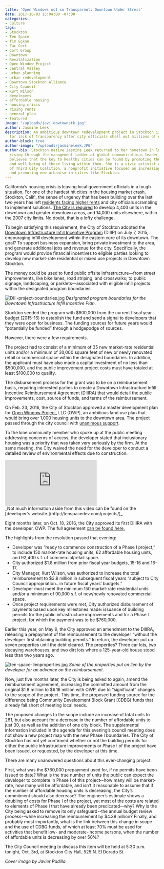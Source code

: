 ```yaml
---
title: 'Open Windows not so Transparent: Downtown Under Stress'
date: 2017-10-03 15:04:00 -07:00
categories:
- Culture
tags:
- Stockton
- Ten Space
- Tim Egkan
- Zac Cort
- Cort Group
- Downtown
- Revitalization
- Open Window Project
- Central Valley
- urban planning
- urban redevelopment
- Downtown Stockton Alliance
- City Council
- Kurt Wilson
- developers
- affordable housing
- housing crisis
- rising rents
- general plan
- featured
image: "/uploads/javi-dowtownstk.jpg"
author: Jasmine Leek
description: An ambitious downtown redevelopment project in Stockton is under scrutiny
  for lack of transparency after city officials shell out millions of dollars.
author-block: true
author-image: "/uploads/jasmineleek.JPG"
author-bio: Stockton native Jasmine Leek returned to her hometown in late 2014 after
  rising through the management ladder at global communications leader, AT&T. Jasmine
  believes that the key to healthy cities can be found by promoting the overall vitality
  and well-being of those living within them. She is a civic activist and Founder/Director
  of Third City Coalition, a nonprofit initiative focused on increasing civic engagement
  and promoting new urbanism in cities like Stockton.
---
```


California’s housing crisis is leaving local government officials in a tough situation. For one of the hardest hit cities in the housing market crash, Stockton, Calif., the sense of urgency that has been building over the last two years has left [residents facing higher rents](https://www.rentcafe.com/average-rent-market-trends/us/ca/san-joaquin-county/stockton/) and city officials scrambling to implement solutions. [The City is required](http://www.hcd.ca.gov/community-development/housing-element/docs/stockton_5th_draft121715.pdf) to develop 4,400 units in the downtown and greater downtown areas, and 14,000 units elsewhere, within the 2007 city limits. No doubt, that is a lofty challenge.   

To begin satisfying this requirement, the City of Stockton adopted the [Downtown Infrastructure Infill Incentive Program](http://www.stocktonca.gov/government/departments/econDev/eDevBusInf.html) (DIIIP) on July 7, 2015, encouraging infill development within the eastern core of its downtown. The goal? To support business expansion, bring private investment to the area, and generate additional jobs and revenue for the city. Specifically, the program would provide financial incentives to eligible parties looking to develop new market-rate residential or mixed use projects in Downtown Stockton.   

The money could be used to fund public offsite infrastructure—from street improvements, like bike lanes, road striping, and crosswalks; to public signage, landscaping, or parklets—associated with eligible infill projects within the designated program boundaries.   

![DIII-project-boundaries.jpg](/uploads/DIII-project-boundaries.jpg)
_Designated program boundaries for the Downtown Infrastructure Infill Incentive Plan._   

Stockton seeded the program with $900,000 from the current fiscal year budget (2015-16) to establish the fund and send a signal to developers that they were open for business. The funding sources for future years would “potentially be funded” through a hodgepodge of sources.   

However, there were a few requirements.   

The project had to consist of a minimum of 35 new market-rate residential units and/or a minimum of 30,000 square feet of new or newly renovated retail or commercial space within the designated boundaries. In addition, the applicant must have also made a capital investment of no less than $500,000, and the public improvement project costs must have totaled at least $100,000 to qualify.   

The disbursement process for the grant was to be on a reimbursement basis, requiring interested parties to create a Downtown Infrastructure Infill Incentive Reimbursement Agreement (DIIIRA) that would detail the public improvements, cost, source of funds, and terms of the reimbursement.   

On Feb. 23, 2016, the City of Stockton approved a master development plan for [Open Window Project](http://tenspacedev.com/projects/), LLC (OWP), an ambitious land use plan that would bring over 1,000 housing units to the downtown area. The project passed through the city council with [unanimous support](http://www.recordnet.com/article/20160224/NEWS/160229837).   
   
To the lone community member who spoke up at the public meeting addressing concerns of access, the developer stated that inclusionary housing was a priority that was taken very seriously by the firm. At the same meeting, the City waived the need for the developer to conduct a detailed review of environmental effects due to construction.   

<div class="flex-video"><iframe src="https://www.youtube.com/embed/9HXFngGOZXk" frameborder="0" allowfullscreen></iframe></div>   
_Not much information aside from this video can be found on the [developer's website.](http://tenspacedev.com/projects/)_

Eight months later, on Oct. 18, 2016, the City approved its first DIIIRA with the developer, OWP. The full agreement [can be found here.](http://stockton.legistar.com/gateway.aspx?M=F&ID=f68b19a4-ef3b-4ed8-b7e0-312255437e37.pdf)   

The highlights from the resolution passed that evening:   

* Developer was “ready to commence construction of a Phase I project,” to include 150 market-rate housing units, 62 affordable housing units, and 92,400 s.f. of commercial/retail space.   
* City authorized $1.8 million from prior fiscal year budgets, 15-16 and 16-17.     
* City Manager, Kurt Wilson, was authorized to increase the total reimbursement to $3.8 million in subsequent fiscal years “subject to City Council appropriation...in future fiscal years’ budgets.”   
* Developer must meet the minimum 150 market-rate residential units and/or a minimum of 90,000 s.f. of new/newly renovated commercial space.   
*  Once project requirements were met, City authorized disbursement of payments based upon key milestones made: issuance of building permits for the public infrastructure improvements and for a Phase I project, for which the payment was to be $760,000.    

Earlier this year, on May 9, the City approved an amendment to the DIIIRA, releasing a prepayment of the reimbursement to the developer “without the developer first obtaining building permits.” In return, the developer put up seven properties until the debt cleared. The properties? Three car lots, two decaying warehouses, and two dirt lots where a 125-year-old house stood less than two years ago.   

![ten-space-lienproperties.jpg](/uploads/ten-space-lienproperties.jpg)
_Some of the properties put on lien by the developer for an advance on the reimbursement._

Now, just five months later, the City is being asked to again, amend the reimbursement agreement, increasing the committed amount from the original $1.8 million to $6.18 million with OWP, due to “significant” changes to the scope of the project. This time, the proposed funding source for the difference being Community Development Block Grant (CDBG) funds that already fall short of meeting local needs.

The proposed changes to the scope include an increase of total units to 261, but also account for a decrease in the number of affordable units to just 30, as well as the addition of one city block. The supplemental information included in the agenda for this evening’s council meeting does not show a new project map with the new Phase I boundaries. The City of Stockton has not yet confirmed whether or not the building permits for either the public infrastructure improvements or Phase I of the project have been issued, or requested, by the developer at this time.   

There are many unanswered questions about this ever-changing project.   

First, what was the $760,000 prepayment used for, if no permits have been issued to date? What is the true number of units the public can expect the developer to complete in Phase I of this project--how many will be market-rate, how many will be affordable, and isn’t it reasonable to assume that if the number of affordable housing units is decreasing, the City’s commitment should also decrease? The engineer’s estimate shows a doubling of costs for Phase I of the project, yet most of the costs are related to elements of Phase I that have already been predicated--why? Why is the City being asked to remove its only safeguard--the annual budget review process--while increasing the reimbursement by $4.38 million? Finally, and probably most importantly, what is the link between this change in scope and the use of CDBG funds, of which at least 70% must be used for activities that benefit low- and moderate-income persons, when the number of affordable units is decreasing by over 50%?

The City Council meeting to discuss this item will be held at 5:30 p.m. tonight, Oct. 3rd, at Stockton City Hall, 525 N. El Dorado St.

_Cover image by Javier Padilla_
